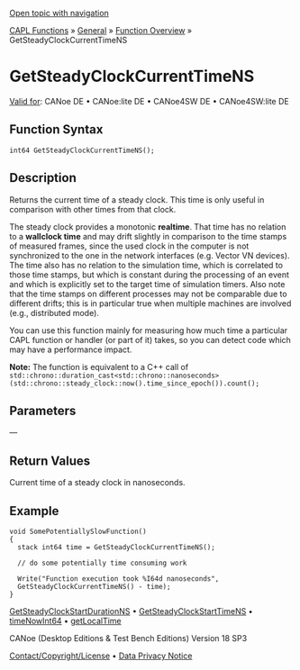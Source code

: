 [Open topic with navigation](../../../../../CANoeDEFamily.htm#Topics/CAPLFunctions/Other/Functions/CAPLfunctionGetSteadyClockCurrentTimeNS.md)

[CAPL Functions](../../CAPLfunctions.md) » [General](../CAPLGeneralStartPage.md) » [Function Overview](../CAPLfunctionsGeneralOverview.md) » GetSteadyClockCurrentTimeNS

# GetSteadyClockCurrentTimeNS

[Valid for](../../../Shared/FeatureAvailability.md): CANoe DE • CANoe:lite DE • CANoe4SW DE • CANoe4SW:lite DE

## Function Syntax

```plaintext
int64 GetSteadyClockCurrentTimeNS();
```

## Description

Returns the current time of a steady clock. This time is only useful in comparison with other times from that clock.

The steady clock provides a monotonic **realtime**. That time has no relation to a **wallclock time** and may drift slightly in comparison to the time stamps of measured frames, since the used clock in the computer is not synchronized to the one in the network interfaces (e.g. Vector VN devices). The time also has no relation to the simulation time, which is correlated to those time stamps, but which is constant during the processing of an event and which is explicitly set to the target time of simulation timers. Also note that the time stamps on different processes may not be comparable due to different drifts; this is in particular true when multiple machines are involved (e.g., distributed mode).

You can use this function mainly for measuring how much time a particular CAPL function or handler (or part of it) takes, so you can detect code which may have a performance impact.

**Note:** The function is equivalent to a C++ call of `std::chrono::duration_cast<std::chrono::nanoseconds>(std::chrono::steady_clock::now().time_since_epoch()).count();`

## Parameters

—

## Return Values

Current time of a steady clock in nanoseconds.

## Example

```plaintext
void SomePotentiallySlowFunction()
{
  stack int64 time = GetSteadyClockCurrentTimeNS();

  // do some potentially time consuming work

  Write("Function execution took %I64d nanoseconds",
  GetSteadyClockCurrentTimeNS() - time);
}
```

[GetSteadyClockStartDurationNS](CAPLfunctionGetSteadyClockStartDurationNS.md) • [GetSteadyClockStartTimeNS](CAPLfunctionGetSteadyClockStartTimeNS.md) • [timeNowInt64](CAPLfunctionTimeNowNS.md) • [getLocalTime](CAPLfunctionGetLocalTime.md)

CANoe (Desktop Editions & Test Bench Editions) Version 18 SP3

[Contact/Copyright/License](../../../Shared/ContactCopyrightLicense.md) • [Data Privacy Notice](https://www.vector.com/int/en/company/get-info/privacy-policy/)

